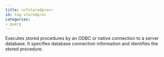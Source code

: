 ```yaml
---
title: <cfstoredproc>
id: tag-storedproc
categories:
- query
---
```


Executes stored procedures by an ODBC or native connection to a server database. It specifies database connection
information and identifies the stored procedure.
